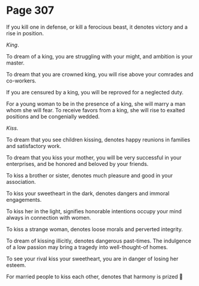 # Page 307
If you kill one in defense, or kill a ferocious beast, it denotes
victory and a rise in position.


_King_.


To dream of a king, you are struggling with your might,
and ambition is your master.


To dream that you are crowned king, you will rise above your
comrades and co-workers.


If you are censured by a king, you will be reproved for a neglected duty.


For a young woman to be in the presence of a king, she will
marry a man whom she will fear. To receive favors from a king,
she will rise to exalted positions and be congenially wedded.


_Kiss_.


To dream that you see children kissing, denotes happy reunions
in families and satisfactory work.


To dream that you kiss your mother, you will be very successful
in your enterprises, and be honored and beloved by your friends.


To kiss a brother or sister, denotes much pleasure and good
in your association.


To kiss your sweetheart in the dark, denotes dangers and immoral engagements.


To kiss her in the light, signifies honorable intentions occupy
your mind always in connection with women.


To kiss a strange woman, denotes loose morals and perverted integrity.


To dream of kissing illicitly, denotes dangerous past-times. The indulgence
of a low passion may bring a tragedy into well-thought-of homes.


To see your rival kiss your sweetheart, you are in danger
of losing her esteem.


For married people to kiss each other, denotes that harmony is prized
